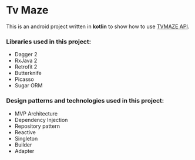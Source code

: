 # Tv Maze

This is an android project written in <b>kotlin</b> to show how to use [TVMAZE API](http://www.tvmaze.com/api).

### Libraries used in this project:
- Dagger 2
- RxJava 2
- Retrofit 2
- Butterknife
- Picasso
- Sugar ORM

### Design patterns and technologies used in this project:

- MVP Architecture
- Dependency Injection
- Repository pattern 
- Reactive 
- Singleton
- Builder
- Adapter
